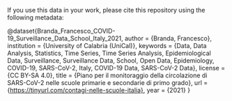 
If you use this data in your work, please cite this repository using the following metadata:

@dataset{Branda_Francesco_COVID-19_Surveillance_Data_School_Italy_2021,
         author       = {Branda, Francesco},
         institution  = {University of Calabria (UniCal)},
         keywords     = {Data, Data Analysis, Statistics, Time Series, Time Series Analysis, Epidemiological Data, Surveillance, Surveillance Data, School, Open Data, Epidemiology, COVID-19, SARS-CoV-2, Italy, COVID-19 Data, SARS-CoV-2 Data},
         license      = {CC BY-SA 4.0},
         title        = {Piano per il monitoraggio della circolazione di SARS-CoV-2 nelle scuole primarie e secondarie di primo grado},
         url          = {https://tinyurl.com/contagi-nelle-scuole-italia},
         year         = {2021}
         }

